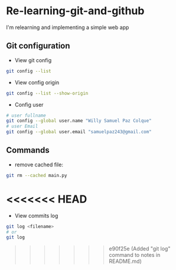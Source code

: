 # Re-learning-git-and-github
I'm relearning and implementing a simple web app

## Git configuration
- View git config
```bash
git config --list
```
- View config origin
```bash
git config --list --show-origin
```
- Config user
```bash
# user fullname
git config --global user.name "Willy Samuel Paz Colque"
# user Email
git config --global user.email "samuelpaz243@gmail.com"
```

## Commands
- remove cached file:    
```bash
git rm --cached main.py
```
<<<<<<< HEAD
=======
- View commits log
```bash
git log <filename>
# or
git log
```

>>>>>>> e90f25e (Added "git log" command to notes in README.md)
